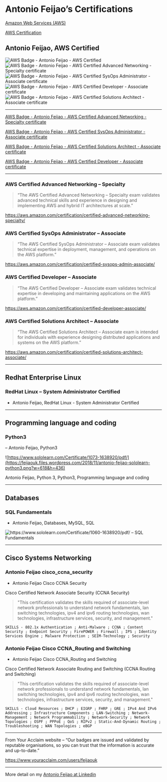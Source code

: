 # Antonio Feijao’s Certifications

[Amazon Web Services (AWS)](https://aws.amazon.com/)

[AWS Certification](https://aws.amazon.com/certification/#roadmap)


## Antonio Feijao, AWS Certified

![AWS Badge - Antonio Feijao - AWS Certified](https://feijaouk.files.wordpress.com/2018/11/aws_certified_logo_1176x600_color.png?w=308&h=44) ![AWS Badge - Antonio Feijao - AWS Certified Advanced Networking - Specialty certificate](https://feijaouk.files.wordpress.com/2018/11/aws-badge-antonio-feijao-aws-certified-advanced-networking-specialty-certificate.png?w=165&h=165) ![AWS Badge - Antonio Feijao - AWS Certified SysOps Administrator - Associate certificate](https://feijaouk.files.wordpress.com/2018/11/aws-badge-antonio-feijao-aws-certified-sysops-administrator-associate-certificate.png?w=165&h=165) ![AWS Badge - Antonio Feijao - AWS Certified Developer - Associate certificate](https://feijaouk.files.wordpress.com/2018/11/aws-badge-antonio-feijao-aws-certified-developer-associate-certificate.png?w=165&h=165) ![AWS Badge - Antonio Feijao - AWS Certified Solutions Architect - Associate certificate](https://feijaouk.files.wordpress.com/2018/11/aws-badge-antonio-feijao-aws-certified-solutions-architect-associate-certificate.png?w=165&h=165)

---

[AWS Badge - Antonio Feijao - AWS Certified Advanced Networking - Specialty certificate](https://www.certmetrics.com/amazon/public/badge.aspx?i=6&t=c&d=2018-11-20&ci=AWS00280650)

[AWS Badge - Antonio Feijao - AWS Certified SysOps Administrator - Associate certificate](https://www.certmetrics.com/amazon/public/badge.aspx?i=3&t=c&d=2018-11-21&ci=AWS00280650)

[AWS Badge - Antonio Feijao - AWS Certified Solutions Architect - Associate certificate](https://www.certmetrics.com/amazon/public/badge.aspx?i=1&t=c&d=2017-07-17&ci=AWS00280650)

[AWS Badge - Antonio Feijao - AWS Certified Developer - Associate certificate](https://www.certmetrics.com/amazon/public/badge.aspx?i=2&t=c&d=2018-01-29&ci=AWS00280650)

---

### AWS Certified Advanced Networking – Specialty

> “The AWS Certified Advanced Networking – Specialty exam validates advanced technical skills and experience in designing and implementing AWS and hybrid IT architectures at scale.”

https://aws.amazon.com/certification/certified-advanced-networking-specialty/


### AWS Certified SysOps Administrator – Associate

> “The AWS Certified SysOps Administrator – Associate exam validates technical expertise in deployment, management, and operations on the AWS platform.”

https://aws.amazon.com/certification/certified-sysops-admin-associate/


### AWS Certified Developer – Associate
> “The AWS Certified Developer – Associate exam validates technical expertise in developing and maintaining applications on the AWS platform.”

https://aws.amazon.com/certification/certified-developer-associate/


### AWS Certified Solutions Architect – Associate

> “The AWS Certified Solutions Architect – Associate exam is intended for individuals with experience designing distributed applications and systems on the AWS platform.”

https://aws.amazon.com/certification/certified-solutions-architect-associate/

---

## Redhat Enterprise Linux

### RedHat Linux – System Administrator Certified

- Antonio Feijao, RedHat Linux - System Administrator Certified

---

## Programming language and coding

### Python3

– Antonio Feijao, Python3

![https://www.sololearn.com/Certificate/1073-1638920/pdf/](https://feijaouk.files.wordpress.com/2018/11/antonio-feijao-sololearn-python3.png?w=618&h=436)

Antonio Feijao, Python 3, Python3, Programming language and coding

---

## Databases

### SQL Fundamentals

- Antonio Feijao, Databases, MySQL, SQL

![https://www.sololearn.com/Certificate/1060-1638920/pdf/ – SQL Fundamentals](https://feijaouk.files.wordpress.com/2018/11/antonio-feijao-sololearn-sql-fundamentals.png?w=618&h=437)


---

## Cisco Systems Networking

### Antonio Feijao cisco_ccna_security
- Antonio Feijao Cisco CCNA Security

Cisco Certified Network Associate Security (CCNA Security)

> "This certification validates the skills required of associate-level network professionals to understand network fundamentals, lan switching technologies, ipv4 and ipv6 routing technologies, wan technologies, infrastructure services, security, and management."

`SKILLS - 802.1x Authentication ; Anti-Malware ; CCNA ; Content Security ; Endpoint Security ; FirePOWER ; Firewall ; IPS ; Identity Services Engine ; Malware Protection ; SEIM-Technology ; Security`


### Antonio Feijao Cisco CCNA_Routing and Switching
- Antonio Feijao Cisco CCNA_Routing and Switching

Cisco Certified Network Associate Routing and Switching (CCNA Routing and Switching)

> "This certification validates the skills required of associate-level network professionals to understand network fundamentals, lan switching technologies, ipv4 and ipv6 routing technologies, wan technologies, infrastructure services, security, and management."

`SKILLS - Cloud Resources ; DHCP ; EIGRP ; FHRP ; GRE ; IPv4 And IPv6 Addressing ; Infrastructure Components ; LAN-Switching ; Network-Management ; Network Programmability ; Network-Security ; Network Topologies ; OSPF ; PPPoE ; QoS ; RIPv2 ; Static-And-Dynamic Routing ; Troubleshooting ; WAN Topologies ; eBGP`

---

From Your Acclaim website – “Our badges are issued and validated by reputable organisations, so you can trust that the information is accurate and up-to-date.”

https://www.youracclaim.com/users/feijaouk

---

More detail on my [Antonio Feijao at Linkedin](https://www.linkedin.com/in/feijaouk/)

